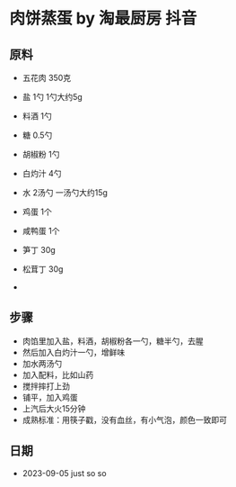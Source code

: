
# 肉饼蒸蛋 by 淘最厨房 抖音

## 原料
- 五花肉 350克
- 盐 1勺 1勺大约5g
- 料酒 1勺
- 糖 0.5勺
- 胡椒粉 1勺
- 白灼汁 4勺
- 水 2汤勺 一汤勺大约15g
- 鸡蛋 1个
- 咸鸭蛋 1个
- 笋丁 30g
- 松茸丁 30g

- 
## 步骤
- 肉馅里加入盐，料酒，胡椒粉各一勺，糖半勺，去腥
- 然后加入白灼汁一勺，增鲜味
- 加水两汤勺
- 加入配料，比如山药
- 搅拌摔打上劲
- 铺平，加入鸡蛋
- 上汽后大火15分钟
- 成熟标准：用筷子戳，没有血丝，有小气泡，颜色一致即可

## 日期
- 2023-09-05 just so so
